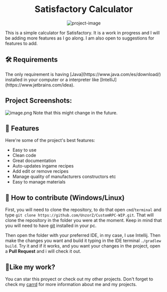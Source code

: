 <h1 align="center" id="title">Satisfactory Calculator</h1>

<p align="center"><img src="https://socialify.git.ci/UnzorZ/SatisfactoryCrafter/image?description=1&amp;descriptionEditable=Easy%20to%20use%20calculator%20for%20the%20game%20Satisfactory&amp;font=Inter&amp;forks=1&amp;issues=1&amp;language=1&amp;name=1&amp;owner=1&amp;pattern=Solid&amp;pulls=1&amp;stargazers=1&amp;theme=Dark" alt="project-image"></p>

<p id="description">This is a simple calculator for Satisfactory. It is a work in progress and I will be adding more features as I go along. I am also open to suggestions for features to add.</p>


<h2>🛠️ Requirements </h2>
The only requirement is having [Java](https://www.java.com/es/download/) installed in your computer or a interpreter like [IntelliJ](https://www.jetbrains.com/idea).


<h2>Project Screenshots:</h2>

<img src="https://i.ibb.co/mb0C8qw/image.png" alt="image.png" border="0"></a>
Note that this might change in the future.

<h2>🧐 Features</h2>

Here're some of the project's best features:

*   Easy to use
*   Clean code
*   Great documentation
*   Auto-updates ingame recipes
*   Add edit or remove recipes
*   Manage quality of manufacturers constructors etc
*   Easy to manage materials

<h2>🍰 How to contribute (Windows/Linux) </h2>

First, you will need to clone the repository, to do that open `cmd`/`terminal` and type `git clone https://github.com/UnzorZ/CustomRPC-WIP.git`.
That will clone the repository in the folder you were at the moment. Keep in mind that you will need to have [git](https://git-scm.com/) installed in your pc.

Then open the folder with your preferred IDE, in my case, I use Intellij. Then make the changes you want and build it typing in the IDE terminal `./gradlew build`. Try it and if it works,
and you want your changes in the project, open a **Pull Request** and i will check it out.

<h2>💖Like my work?</h2>

You can star this proyect or check out my other projects. Don't forget to check my [carrd](https://carrd.unzor.xyz/) for more information about me and my projects.

